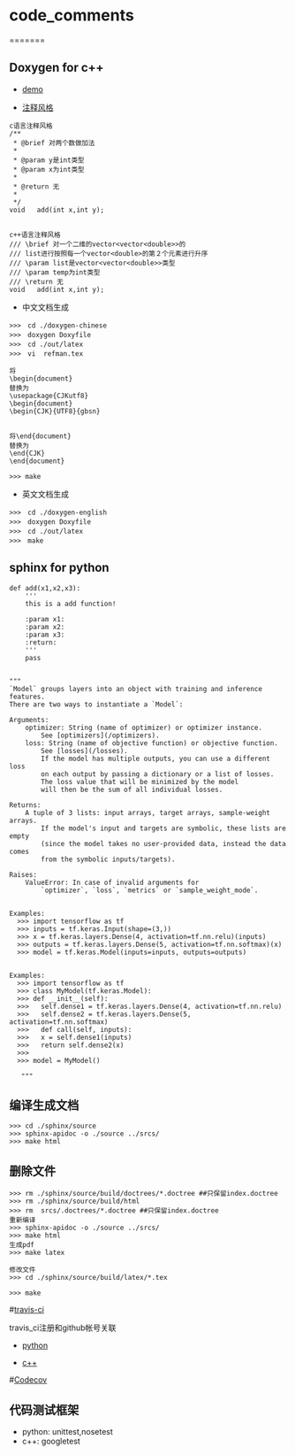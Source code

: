 # code_comments
=======
## Doxygen for c++
* [demo](https://shujunge.github.io/code_comments/doxygen-cmake/docs/html/index.html)


* [注释风格](https://blog.csdn.net/czyt1988/article/details/8901191)

```
c语言注释风格
/**
 * @brief 对两个数做加法
 *
 * @param y是int类型
 * @param x为int类型
 *
 * @return 无
 *
 */
void   add(int x,int y);


c++语言注释风格
/// \brief 对一个二维的vector<vector<double>>的
/// list进行按照每一个vector<double>的第２个元素进行升序
/// \param list是vector<vector<double>>类型
/// \param temp为int类型
/// \return 无
void   add(int x,int y);

```

* 中文文档生成
```
>>>　cd ./doxygen-chinese
>>>　doxygen Doxyfile
>>>　cd ./out/latex
>>>　vi  refman.tex

将
\begin{document} 
替换为
\usepackage{CJKutf8}
\begin{document}
\begin{CJK}{UTF8}{gbsn}


将\end{document}
替换为
\end{CJK}
\end{document}

>>> make

```
* 英文文档生成
```
>>>　cd ./doxygen-english
>>>　doxygen Doxyfile
>>>　cd ./out/latex
>>>　make
```

## sphinx for python
```
def add(x1,x2,x3):
    '''
    this is a add function!

    :param x1:
    :param x2: 
    :param x3: 
    :return:
    '''
    pass
    
```
```
"""
`Model` groups layers into an object with training and inference features.
There are two ways to instantiate a `Model`:

Arguments:
    optimizer: String (name of optimizer) or optimizer instance.
        See [optimizers](/optimizers).
    loss: String (name of objective function) or objective function.
        See [losses](/losses).
        If the model has multiple outputs, you can use a different loss
        on each output by passing a dictionary or a list of losses.
        The loss value that will be minimized by the model
        will then be the sum of all individual losses.  

Returns:
    A tuple of 3 lists: input arrays, target arrays, sample-weight arrays.
        If the model's input and targets are symbolic, these lists are empty
        (since the model takes no user-provided data, instead the data comes
        from the symbolic inputs/targets).

Raises:
    ValueError: In case of invalid arguments for
        `optimizer`, `loss`, `metrics` or `sample_weight_mode`.


Examples:
  >>> import tensorflow as tf
  >>> inputs = tf.keras.Input(shape=(3,))
  >>> x = tf.keras.layers.Dense(4, activation=tf.nn.relu)(inputs)
  >>> outputs = tf.keras.layers.Dense(5, activation=tf.nn.softmax)(x)
  >>> model = tf.keras.Model(inputs=inputs, outputs=outputs)


Examples:
  >>> import tensorflow as tf
  >>> class MyModel(tf.keras.Model):
  >>> def __init__(self):
  >>>   self.dense1 = tf.keras.layers.Dense(4, activation=tf.nn.relu)
  >>>   self.dense2 = tf.keras.layers.Dense(5, activation=tf.nn.softmax)
  >>>   def call(self, inputs):
  >>>   x = self.dense1(inputs)
  >>>   return self.dense2(x)
  >>>
  >>> model = MyModel()

   """
```
## 编译生成文档
```
>>> cd ./sphinx/source
>>> sphinx-apidoc -o ./source ../srcs/
>>> make html

```
## 删除文件
```
>>> rm ./sphinx/source/build/doctrees/*.doctree ##只保留index.doctree
>>> rm ./sphinx/source/build/html
>>> rm  srcs/.doctrees/*.doctree ##只保留index.doctree
重新编译
>>> sphinx-apidoc -o ./source ../srcs/
>>> make html
生成pdf
>>> make latex

修改文件
>>> cd ./sphinx/source/build/latex/*.tex

>>> make 
```


#[travis-ci](https://travis-ci.org/)</br>

travis_ci注册和github帐号关联</br>

* [python](travis_ci/travis_ci_python)

* [c++](travis_ci/travis_ci_c++)


#[Codecov](https://codecov.io/)</br>


## 代码测试框架

* python: unittest,nosetest
* c++: googletest





